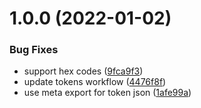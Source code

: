 # 1.0.0 (2022-01-02)


### Bug Fixes

* support hex codes ([9fca9f3](https://github.com/ljbc1994/design-system-poc/commit/9fca9f3b9ed6ea87de1ebe9c342258bfe90292e1))
* update tokens workflow ([4476f8f](https://github.com/ljbc1994/design-system-poc/commit/4476f8f774b7ff1f6db78e24fff133caea6e2d9e))
* use meta export for token json ([1afe99a](https://github.com/ljbc1994/design-system-poc/commit/1afe99ad7b973b943a443ad81e2401dbbac48522))
